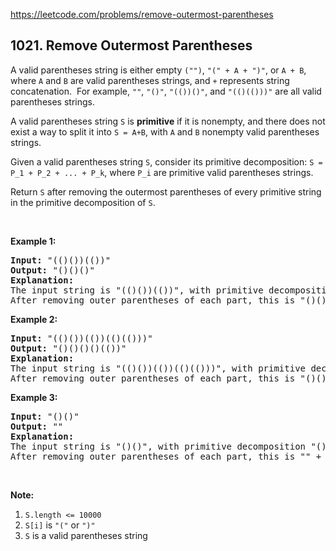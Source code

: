 https://leetcode.com/problems/remove-outermost-parentheses

## 1021. Remove Outermost Parentheses

<div><p>A valid parentheses string is either empty <code>("")</code>, <code>"(" + A + ")"</code>, or <code>A + B</code>, where <code>A</code> and <code>B</code> are valid parentheses strings, and <code>+</code> represents string concatenation.  For example, <code>""</code>, <code>"()"</code>, <code>"(())()"</code>, and <code>"(()(()))"</code> are all valid parentheses strings.</p>
<p>A valid parentheses string <code>S</code> is <strong>primitive</strong> if it is nonempty, and there does not exist a way to split it into <code>S = A+B</code>, with <code>A</code> and <code>B</code> nonempty valid parentheses strings.</p>
<p>Given a valid parentheses string <code>S</code>, consider its primitive decomposition: <code>S = P_1 + P_2 + ... + P_k</code>, where <code>P_i</code> are primitive valid parentheses strings.</p>
<p>Return <code>S</code> after removing the outermost parentheses of every primitive string in the primitive decomposition of <code>S</code>.</p>
<p> </p>
<p><strong>Example 1:</strong></p>
<pre><strong>Input: </strong><span id="example-input-1-1">"(()())(())"</span>
<strong>Output: </strong><span id="example-output-1">"()()()"</span>
<strong>Explanation: </strong>
The input string is "(()())(())", with primitive decomposition "(()())" + "(())".
After removing outer parentheses of each part, this is "()()" + "()" = "()()()".
</pre>
<div>
<p><strong>Example 2:</strong></p>
<pre><strong>Input: </strong><span id="example-input-2-1">"(()())(())(()(()))"</span>
<strong>Output: </strong><span id="example-output-2">"()()()()(())"</span>
<strong>Explanation: </strong>
The input string is "(()())(())(()(()))", with primitive decomposition "(()())" + "(())" + "(()(()))".
After removing outer parentheses of each part, this is "()()" + "()" + "()(())" = "()()()()(())".
</pre>
<div>
<p><strong>Example 3:</strong></p>
<pre><strong>Input: </strong><span id="example-input-3-1">"()()"</span>
<strong>Output: </strong><span id="example-output-3">""</span>
<strong>Explanation: </strong>
The input string is "()()", with primitive decomposition "()" + "()".
After removing outer parentheses of each part, this is "" + "" = "".
</pre>
<p> </p>
</div>
</div>
<p><strong>Note:</strong></p>
<ol>
<li><code>S.length &lt;= 10000</code></li>
<li><code>S[i]</code> is <code>"("</code> or <code>")"</code></li>
<li><code>S</code> is a valid parentheses string</li>
</ol>
<div>
<div>
<div> </div>
</div>
</div></div>
